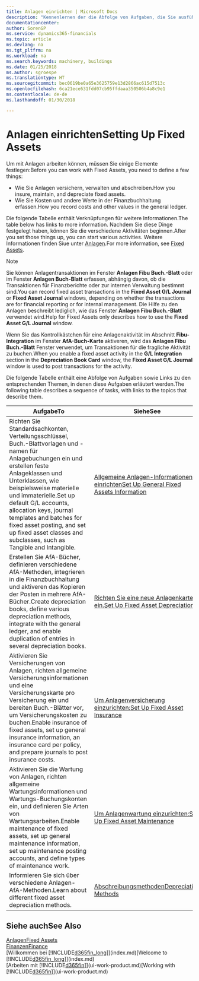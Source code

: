 ```yaml
---
title: Anlagen einrichten | Microsoft Docs
description: "Kennenlernen der die Abfolge von Aufgaben, die Sie ausführen müssen, um Anlagen einzurichten, wie Arbeitsplätze oder Gebäude."
documentationcenter: 
author: SorenGP
ms.service: dynamics365-financials
ms.topic: article
ms.devlang: na
ms.tgt_pltfrm: na
ms.workload: na
ms.search.keywords: machinery, buildings
ms.date: 01/25/2018
ms.author: sgroespe
ms.translationtype: HT
ms.sourcegitcommit: bec0619be0a65e3625759e13d2866ac615d7513c
ms.openlocfilehash: 6ca21ece631fdd07cb95ffdaaa350506b4a8c9e1
ms.contentlocale: de-de
ms.lasthandoff: 01/30/2018

---
```

# <a name="setting-up-fixed-assets"></a><span data-ttu-id="4d608-103">Anlagen einrichten</span><span class="sxs-lookup"><span data-stu-id="4d608-103">Setting Up Fixed Assets</span></span>
<span data-ttu-id="4d608-104">Um mit Anlagen arbeiten können, müssen Sie einige Elemente festlegen:</span><span class="sxs-lookup"><span data-stu-id="4d608-104">Before you can work with Fixed Assets, you need to define a few things:</span></span>  

* <span data-ttu-id="4d608-105">Wie Sie Anlagen versichern, verwalten und abschreiben.</span><span class="sxs-lookup"><span data-stu-id="4d608-105">How you insure, maintain, and depreciate fixed assets.</span></span>  
* <span data-ttu-id="4d608-106">Wie Sie Kosten und andere Werte in der Finanzbuchhaltung erfassen.</span><span class="sxs-lookup"><span data-stu-id="4d608-106">How you record costs and other values in the general ledger.</span></span>  

<span data-ttu-id="4d608-107">Die folgende Tabelle enthält Verknüpfungen für weitere Informationen.</span><span class="sxs-lookup"><span data-stu-id="4d608-107">The table below has links to more information.</span></span> <span data-ttu-id="4d608-108">Nachdem Sie diese Dinge festgelegt haben, können Sie die verschiedene Aktivitäten beginnen.</span><span class="sxs-lookup"><span data-stu-id="4d608-108">After you set those things up, you can start various activities.</span></span> <span data-ttu-id="4d608-109">Weitere Informationen finden Siue unter [Anlagen](fa-manage.md).</span><span class="sxs-lookup"><span data-stu-id="4d608-109">For more information, see [Fixed Assets](fa-manage.md).</span></span>  

> [!NOTE]  
>   <span data-ttu-id="4d608-110">Sie können Anlagentransaktionen im Fenster **Anlagen Fibu Buch.-Blatt** oder im Fenster **Anlagen Buch-Blatt** erfassen, abhängig davon, ob die Transaktionen für Finanzberichte oder zur internen Verwaltung bestimmt sind.</span><span class="sxs-lookup"><span data-stu-id="4d608-110">You can record fixed asset transactions in the **Fixed Asset G/L Journal** or **Fixed Asset Journal** windows, depending on whether the transactions are for financial reporting or for internal management.</span></span> <span data-ttu-id="4d608-111">Die Hilfe zu den Anlagen beschreibt lediglich, wie das Fenster **Anlagen Fibu Buch.-Blatt** verwendet wird.</span><span class="sxs-lookup"><span data-stu-id="4d608-111">Help for Fixed Assets only describes how to use the **Fixed Asset G/L Journal** window.</span></span>  

<span data-ttu-id="4d608-112">Wenn Sie das Kontrollkästchen für eine Anlagenaktivität im Abschnitt **Fibu-Integration** im Fenster **AfA-Buch-Karte** aktiveren, wird das **Anlagen Fibu Buch.-Blatt** Fenster verwendet, um Transaktionen für die fragliche Aktivität zu buchen.</span><span class="sxs-lookup"><span data-stu-id="4d608-112">When you enable a fixed asset activity in the **G/L Integration** section in the **Depreciation Book Card** window, the **Fixed Asset G/L Journal** window is used to post transactions for the activity.</span></span>

<span data-ttu-id="4d608-113">Die folgende Tabelle enthält eine Abfolge von Aufgaben sowie Links zu den entsprechenden Themen, in denen diese Aufgaben erläutert werden.</span><span class="sxs-lookup"><span data-stu-id="4d608-113">The following table describes a sequence of tasks, with links to the topics that describe them.</span></span>  

| <span data-ttu-id="4d608-114">Aufgabe</span><span class="sxs-lookup"><span data-stu-id="4d608-114">To</span></span> | <span data-ttu-id="4d608-115">Siehe</span><span class="sxs-lookup"><span data-stu-id="4d608-115">See</span></span> |
| --- | --- |
| <span data-ttu-id="4d608-116">Richten Sie Standardsachkonten, Verteilungsschlüssel, Buch.-Blattvorlagen und - namen für Anlagebuchungen ein und erstellen feste Anlageklassen und Unterklassen, wie beispielsweise materielle und immaterielle.</span><span class="sxs-lookup"><span data-stu-id="4d608-116">Set up default G/L accounts, allocation keys, journal templates and batches for fixed asset posting, and set up fixed asset classes and subclasses, such as Tangible and Intangible.</span></span> |[<span data-ttu-id="4d608-117">Allgemeine Anlagen-Informationen einrichten</span><span class="sxs-lookup"><span data-stu-id="4d608-117">Set Up General Fixed Assets Information</span></span>](fa-how-setup-general.md) |
| <span data-ttu-id="4d608-118">Erstellen Sie AfA-Bücher, definieren verschiedene AfA-Methoden, integrieren in die Finanzbuchhaltung und aktiveren das Kopieren der Posten in mehrere AfA-Bücher.</span><span class="sxs-lookup"><span data-stu-id="4d608-118">Create depreciation books, define various depreciation methods, integrate with the general ledger, and enable duplication of entries in several depreciation books.</span></span> |[<span data-ttu-id="4d608-119">Richten Sie eine neue Anlagenkarte ein.</span><span class="sxs-lookup"><span data-stu-id="4d608-119">Set Up Fixed Asset Depreciation</span></span>](fa-how-setup-depreciation.md) |
| <span data-ttu-id="4d608-120">Aktivieren Sie Versicherungen von Anlagen, richten allgemeine Versicherungsinformationen und eine Versicherungskarte pro Versicherung ein und bereiten Buch.-Blätter vor, um Versicherungskosten zu buchen.</span><span class="sxs-lookup"><span data-stu-id="4d608-120">Enable insurance of fixed assets, set up general insurance information, an insurance card per policy, and prepare journals to post insurance costs.</span></span> |[<span data-ttu-id="4d608-121">Um Anlagenversicherung einzurichten:</span><span class="sxs-lookup"><span data-stu-id="4d608-121">Set Up Fixed Asset Insurance</span></span>](fa-how-setup-insurance.md) |
| <span data-ttu-id="4d608-122">Aktivieren Sie die Wartung von Anlagen, richten allgemeine Wartungsinformationen und Wartungs-Buchungskonten ein, und definieren Sie Arten von Wartungsarbeiten.</span><span class="sxs-lookup"><span data-stu-id="4d608-122">Enable maintenance of fixed assets, set up general maintenance information, set up maintenance posting accounts, and define types of maintenance work.</span></span> |[<span data-ttu-id="4d608-123">Um Anlagenwartung einzurichten:</span><span class="sxs-lookup"><span data-stu-id="4d608-123">Set Up Fixed Asset Maintenance</span></span>](fa-how-setup-maintenance.md) |
| <span data-ttu-id="4d608-124">Informieren Sie sich über verschiedene Anlagen-AfA-Methoden.</span><span class="sxs-lookup"><span data-stu-id="4d608-124">Learn about different fixed asset depreciation methods.</span></span> |[<span data-ttu-id="4d608-125">Abschreibungsmethoden</span><span class="sxs-lookup"><span data-stu-id="4d608-125">Depreciation Methods</span></span>](fa-depreciation-methods.md) |

## <a name="see-also"></a><span data-ttu-id="4d608-126">Siehe auch</span><span class="sxs-lookup"><span data-stu-id="4d608-126">See Also</span></span>
[<span data-ttu-id="4d608-127">Anlagen</span><span class="sxs-lookup"><span data-stu-id="4d608-127">Fixed Assets</span></span>](fa-manage.md)  
[<span data-ttu-id="4d608-128">Finanzen</span><span class="sxs-lookup"><span data-stu-id="4d608-128">Finance</span></span>](finance.md)  
<span data-ttu-id="4d608-129">[Willkommen bei [!INCLUDE[d365fin_long](includes/d365fin_long_md.md)]](index.md)</span><span class="sxs-lookup"><span data-stu-id="4d608-129">[Welcome to [!INCLUDE[d365fin_long](includes/d365fin_long_md.md)]](index.md)</span></span>  
<span data-ttu-id="4d608-130">[Arbeiten mit [!INCLUDE[d365fin](includes/d365fin_md.md)]](ui-work-product.md)</span><span class="sxs-lookup"><span data-stu-id="4d608-130">[Working with [!INCLUDE[d365fin](includes/d365fin_md.md)]](ui-work-product.md)</span></span>

